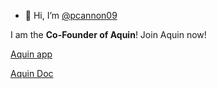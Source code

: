 - 👋 Hi, I’m [@pcannon09](https://github.com/pcannon09)

I am the **Co-Founder of Aquin**!
Join Aquin now!

[Aquin app](https://app.aquin.app/)

[Aquin Doc](https://aquin.app/)
